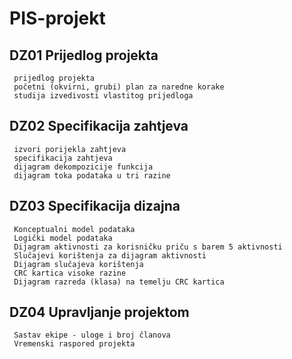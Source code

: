 # PIS-projekt


## DZ01 Prijedlog projekta
```
 prijedlog projekta
 početni (okvirni, grubi) plan za naredne korake
 studija izvedivosti vlastitog prijedloga
```
## DZ02 Specifikacija zahtjeva
```
 izvori porijekla zahtjeva
 specifikacija zahtjeva
 dijagram dekompozicije funkcija
 dijagram toka podataka u tri razine
```
## DZ03 Specifikacija dizajna
```
 Konceptualni model podataka
 Logički model podataka
 Dijagram aktivnosti za korisničku priču s barem 5 aktivnosti
 Slučajevi korištenja za dijagram aktivnosti
 Dijagram slučajeva korištenja
 CRC kartica visoke razine
 Dijagram razreda (klasa) na temelju CRC kartica
```
## DZ04 Upravljanje projektom
```
 Sastav ekipe - uloge i broj članova
 Vremenski raspored projekta 
```
